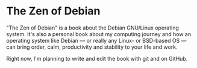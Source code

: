 # The Zen of Debian

"The Zen of Debian" is a book about the Debian GNU/Linux operating system. It's also a personal book about my computing journey and how an operating system like Debian — or really any Linux- or BSD-based OS — can bring order, calm, productivity and stability to your life and work.

Right now, I'm planning to write and edit the book with git and on GitHub.

